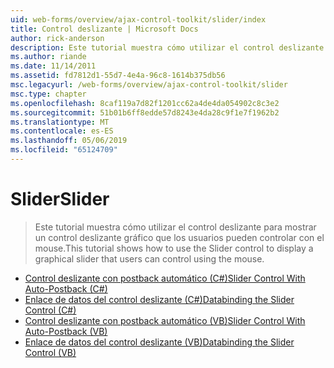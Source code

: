 ```yaml
---
uid: web-forms/overview/ajax-control-toolkit/slider/index
title: Control deslizante | Microsoft Docs
author: rick-anderson
description: Este tutorial muestra cómo utilizar el control deslizante para mostrar un control deslizante gráfico que los usuarios pueden controlar con el mouse.
ms.author: riande
ms.date: 11/14/2011
ms.assetid: fd7812d1-55d7-4e4a-96c8-1614b375db56
msc.legacyurl: /web-forms/overview/ajax-control-toolkit/slider
msc.type: chapter
ms.openlocfilehash: 8caf119a7d82f1201cc62a4de4da054902c8c3e2
ms.sourcegitcommit: 51b01b6ff8edde57d8243e4da28c9f1e7f1962b2
ms.translationtype: MT
ms.contentlocale: es-ES
ms.lasthandoff: 05/06/2019
ms.locfileid: "65124709"
---
```

# <a name="slider"></a><span data-ttu-id="3b1c6-103">Slider</span><span class="sxs-lookup"><span data-stu-id="3b1c6-103">Slider</span></span>

> <span data-ttu-id="3b1c6-104">Este tutorial muestra cómo utilizar el control deslizante para mostrar un control deslizante gráfico que los usuarios pueden controlar con el mouse.</span><span class="sxs-lookup"><span data-stu-id="3b1c6-104">This tutorial shows how to use the Slider control to display a graphical slider that users can control using the mouse.</span></span>

- [<span data-ttu-id="3b1c6-105">Control deslizante con postback automático (C#)</span><span class="sxs-lookup"><span data-stu-id="3b1c6-105">Slider Control With Auto-Postback (C#)</span></span>](using-the-slider-control-with-auto-postback-cs.md)
- [<span data-ttu-id="3b1c6-106">Enlace de datos del control deslizante (C#)</span><span class="sxs-lookup"><span data-stu-id="3b1c6-106">Databinding the Slider Control (C#)</span></span>](databinding-the-slider-control-cs.md)
- [<span data-ttu-id="3b1c6-107">Control deslizante con postback automático (VB)</span><span class="sxs-lookup"><span data-stu-id="3b1c6-107">Slider Control With Auto-Postback (VB)</span></span>](using-the-slider-control-with-auto-postback-vb.md)
- [<span data-ttu-id="3b1c6-108">Enlace de datos del control deslizante (VB)</span><span class="sxs-lookup"><span data-stu-id="3b1c6-108">Databinding the Slider Control (VB)</span></span>](databinding-the-slider-control-vb.md)
